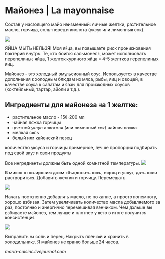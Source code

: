 # Майонез \| La mayonnaise

Состав у настоящего майо неизменный: яичные желтки, растительное масло, горчица, соль-перец и кислота \(уксус или лимонный сок\). 

![](http://img-fotki.yandex.ru/get/4708/116309764.9/0_6b4e7_1a988ea9_L.jpg) 

ЯЙЦА МЫТЬ НЕЛЬЗЯ! Моя яйца, вы повышаете риск проникновения бактерий внутрь. Те, кто боится сальмонелл, может использовать перепелиные яйца, 1 желток куриного яйца = 4-5 желтков перепелиных яиц.

Майонез - это холодный эмульсионный соус. Используется в качестве дополнения к холодным блюдам из мяса, рыбы, яиц и овощей, в качестве соуса к салатам и базы для производных соусов \(коктейльный, тартар, айоли и т.д.\).

## Ингредиенты для майонеза на 1 желтке:

* растительное масло - 150-200 мл
* чайная ложка горчицы
* цветной уксус алкоголя \(или лимонный сок\) чайная ложка
* мелкая соль
* белый или кайенский перец

количество уксуса и горчицы примерное, лучше пропорции подбирать под свой вкус и свои продукты

Все ингредиенты должны быть одной комнатной температуры. ![](http://img-fotki.yandex.ru/get/5411/116309764.9/0_6b4e9_94f6bda0_L.jpg) 

В миске с нешироким дном объединить соль, перец и уксус, дать соли раствориться. Добавить желтки и горчицу. Перемешать.

![](http://img-fotki.yandex.ru/get/4519/116309764.9/0_6b4ea_47e92b02_L.jpg)

Начать постепенно добавлять масло, не по капле, а просто понемногу, хорошо взбивая. Затем увеличивать количество масла добавляемого за раз, постоянно и энергично перемешивая венчиком. Чем дольше вы взбиваете майонез, тем лучше и плотнее у него в итоге получится консистенция.

![](http://img-fotki.yandex.ru/get/5308/116309764.9/0_6b4eb_49d866a1_L.jpg)

Выправить на соль и перец. Накрыть плёнкой и хранить в холодильнике. Я майонез не храню больше 24 часов.

_maria-cuisine.livejournal.com_

